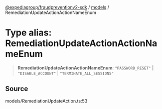 [@expediagroup/fraudpreventionv2-sdk](../../index.md) / [models](../index.md) / RemediationUpdateActionActionNameEnum

# Type alias: RemediationUpdateActionActionNameEnum

> **RemediationUpdateActionActionNameEnum**: `"PASSWORD_RESET"` \| `"DISABLE_ACCOUNT"` \| `"TERMINATE_ALL_SESSIONS"`

## Source

models/RemediationUpdateAction.ts:53
